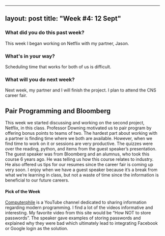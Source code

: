 
---
layout: post
title: "Week #4: 12 Sept"
---

<h3> What did you do this past week? </h3>
This week I began working on Netflix with my partner, Jason.
<h3> What's in your way? </h3>
Scheduling time that works for both of us is difficult.
<h3> What will you do next week? </h3>
Next week, my partner and I will finish the project. I plan to attend the CNS career fair.
<h2> Pair Programming and Bloomberg </h2>
This week we started discussing and working on the second project, Netflix, in this class. Professor Downing motivated us to pair program by offering bonus points to teams of two. The hardest part about working with a partner is finding time where we both are available. However, when we find time to work on it or sessions are very productive. The quizzes were over the reading, python, and items from the guest speaker’s presentation. The guest speaker was from Bloomberg and an alumnus, who took this course 6 years ago. He was telling us how this course relates to industry.  He also offered us tips for our resumes since the career fair is coming up very soon. I enjoy when we have a guest speaker because it’s a break from what we’re learning in class, but not a waste of time since the information is beneficial to our future careers.
<h4> Pick of the Week </h4>
<a href=https://www.youtube.com/channel/UC9-y-6csu5WGm29I7JiwpnA>Computerphile</a> is a YouTube channel dedicated to sharing information regarding modern programming. I find a lot of the videos informative and interesting. My favorite video from this site would be “How NOT to store passwords”.  The speaker gave examples of storing passwords and explained why they were bad which ultimately lead to integrating Facebook or Google login as the solution.
